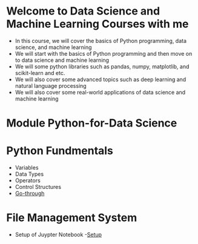 # Welcome to Data Science and Machine Learning Courses with me
 - In this course, we will cover the basics of Python programming, data science, and machine learning
 - We will start with the basics of Python programming and then move on to data science and machine learning
 - We will some python libraries such as pandas, numpy, matplotlib, and scikit-learn and etc.
 - We will also cover some advanced topics such as deep learning and natural language processing
 - We will also cover some real-world applications of data science and machine learning

 # Module Python-for-Data Science
   # Python Fundmentals
   - Variables
   - Data Types
   - Operators
   - Control Structures
   - [Go-through](https://github.com/vinayakmishra4/DS-ML-COURSE/blob/main/Python-for-Data-Science/Python-Fundmentals/Python.md)

   # File Management System
   - Setup of Juypter Notebook
   -[Setup](https://github.com/vinayakmishra4/DS-ML-COURSE/blob/main/Python-for-Data-Science/File-Management-System/Jupyter-Notebook-Setup/Setup.md)